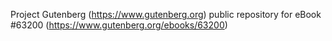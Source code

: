 Project Gutenberg (https://www.gutenberg.org) public repository for eBook #63200 (https://www.gutenberg.org/ebooks/63200)
